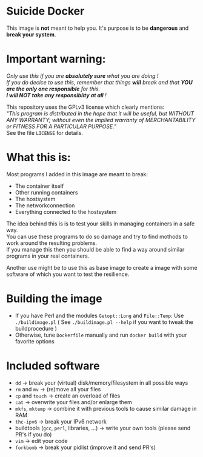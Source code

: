 # Suicide Docker

This image is **not** meant to help you. It's purpose is to be **dangerous** and **break your system**.

# Important warning:
_Only use this if you are **absolutely sure** what you are doing !<br>
If you do decice to use this, remember that things **will** break and that **YOU are the only one responsible** for this.<br>
**I will NOT take any responsiblity at all** !_

This repository uses the GPLv3 license which clearly mentions:<br> _"This program is distributed in the hope that it will be useful, but WITHOUT ANY WARRANTY; without even the implied warranty of MERCHANTABILITY or FITNESS FOR A PARTICULAR PURPOSE."_<br>
See the file `LICENSE` for details.

# What this is:
Most programs I added in this image are meant to break:
* The container itself
* Other running containers
* The hostsystem
* The networkconnection
* Everything connected to the hostsystem 

The idea behind this is is to test your skills in managing containers in a safe way.<br>
You can use these programs to do so damage and try to find mothods to work around the resulting problems.<br>
If you manage this then you should be able to find a way around similar programs in your real containers.<br>

Another use might be to use this as base image to create a image with some software of which you want to test the resilience.

# Building the image
* If you have Perl and the modules `Getopt::Long` and `File::Temp`: Use `./buildimage.pl` ( See `./buildimage.pl --help` if you want to tweak the buildprocedure )
* Otherwise, tune `Dockerfile` manually and run `docker build` with your favorite options

# Included software
* `dd` → break your (virtual) disk/memory/filesystem in all possible ways
* `rm` and `mv` → (re)move all your files
* `cp` and `touch` → create an overload of files
* `cat` → overwrite your files and/or enlarge them
* `mkfs`, `mktemp` → combine it with previous tools to cause similar damage in RAM
* `thc-ipv6` → break your IPv6 network
* buildtools (`gcc`, `perl`, libraries, ...) → write your own tools (please send PR's if you do)
* `vim` → edit your code
* `forkbomb` → break your pidlist (improve it and send PR's)
